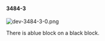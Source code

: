 #### 3484-3
![dev-3484-3-0.png](https://github.com/lil-lab/nlvr/raw/master/nlvr/dev/images/0/dev-3484-3-0.png "dev-3484-3-0.png")

There is ablue block on a black block.
